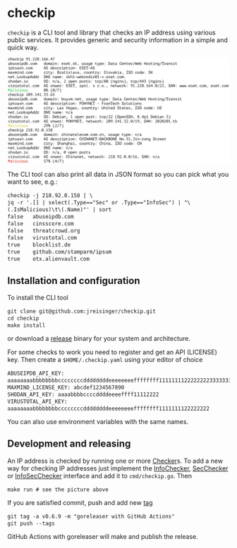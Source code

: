 # checkip

`checkip` is a CLI tool and library that checks an IP address using various
public services. It provides generic and security information in a simple and
quick way.

<img src="checkip.png" width="800">

The CLI tool can also print all data in JSON format so you can pick what you
want to see, e.g.:

```
checkip -j 218.92.0.158 | \
jq -r '.[] | select(.Type=="Sec" or .Type=="InfoSec") | "\(.IsMalicious)\t\(.Name)"' | sort
false	abuseipdb.com
false	cinsscore.com
false	threatcrowd.org
false	virustotal.com
true	blocklist.de
true	github.com/stamparm/ipsum
true	otx.alienvault.com
```

## Installation and configuration

To install the CLI tool

```
git clone git@github.com:jreisinger/checkip.git
cd checkip
make install
```

or download a [release](https://github.com/jreisinger/checkip/releases)
binary for your system and architecture.

For some checks to work you need to register and get an API (LICENSE) key.
Then create a `$HOME/.checkip.yaml` using your editor of choice

```
ABUSEIPDB_API_KEY: aaaaaaaabbbbbbbbccccccccddddddddeeeeeeeeffffffff11111111222222223333333344444444
MAXMIND_LICENSE_KEY: abcdef1234567890
SHODAN_API_KEY: aaaabbbbccccddddeeeeffff11112222
VIRUSTOTAL_API_KEY: aaaaaaaabbbbbbbbccccccccddddddddeeeeeeeeffffffff1111111122222222
```

You can also use environment variables with the same names.

## Development and releasing

An IP address is checked by running one or more
[Checker](https://pkg.go.dev/github.com/jreisinger/checkip#Checker)s. To add
a new way for checking IP addresses just implement the
[InfoChecker](https://pkg.go.dev/github.com/jreisinger/checkip#InfoChecker),
[SecChecker](https://pkg.go.dev/github.com/jreisinger/checkip#SecChecker) or
[InfoSecChecker](https://pkg.go.dev/github.com/jreisinger/checkip#InfoSecChecker)
interface and add it to `cmd/checkip.go`. Then

```
make run # see the picture above
```

If you are satisfied commit, push and add new [tag](https://reisinge.net/notes/prog/git#tags)

```
git tag -a v0.6.9 -m "goreleaser with GitHub Actions"
git push --tags
```

GitHub Actions with goreleaser will make and publish the release.